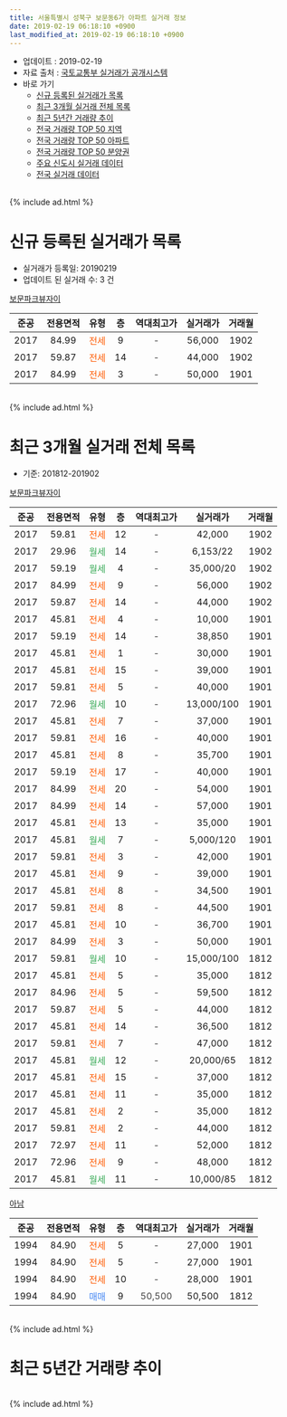 ```yaml
---
title: 서울특별시 성북구 보문동6가 아파트 실거래 정보
date: 2019-02-19 06:18:10 +0900
last_modified_at: 2019-02-19 06:18:10 +0900
---
```


* 업데이트 : 2019-02-19
* 자료 출처 : [국토교통부 실거래가 공개시스템](http://rt.molit.go.kr)
* 바로 가기
    * [신규 등록된 실거래가 목록](#신규-등록된-실거래가-목록)
    * [최근 3개월 실거래 전체 목록](#최근-3개월-실거래-전체-목록)
    * [최근 5년간 거래량 추이](#최근-5년간-거래량-추이)
    * [전국 거래량 TOP 50 지역](https://inasie.github.io/apt-trade-info/최근-3개월-전국에서-가장-거래가-많이-발생한-지역)
    * [전국 거래량 TOP 50 아파트](https://inasie.github.io/apt-trade-info/최근-3개월-전국에서-가장-거래가-많이-발생한-아파트)
    * [전국 거래량 TOP 50 분양권](https://inasie.github.io/apt-trade-info/최근-3개월-전국에서-가장-거래가-많이-발생한-분양권)
    * [주요 신도시 실거래 데이터](https://inasie.github.io/apt-trade-info/주요-신도시)
    * [전국 실거래 데이터](https://inasie.github.io/apt-trade-info/전국)
<br>
{% include ad.html %}
<br>

# 신규 등록된 실거래가 목록
* 실거래가 등록일: 20190219
* 업데이트 된 실거래 수: 3 건


[보문파크뷰자이](https://search.naver.com/search.naver?query=%EC%84%9C%EC%9A%B8%ED%8A%B9%EB%B3%84%EC%8B%9C+%EC%84%B1%EB%B6%81%EA%B5%AC+%EB%B3%B4%EB%AC%B8%EB%8F%996%EA%B0%80+%EB%B3%B4%EB%AC%B8%ED%8C%8C%ED%81%AC%EB%B7%B0%EC%9E%90%EC%9D%B4)

|준공|전용면적|유형|층|역대최고가|실거래가|거래월|
|:---:|:---:|:---:|:---:|:---:|:---:|:---:|
|2017|84.99|<span style="color:#ff5a00">전세</span>|9|<span style="color:#444444">-</span>|56,000|1902|
|2017|59.87|<span style="color:#ff5a00">전세</span>|14|<span style="color:#444444">-</span>|44,000|1902|
|2017|84.99|<span style="color:#ff5a00">전세</span>|3|<span style="color:#444444">-</span>|50,000|1901|


<br>
{% include ad.html %}
<br>

# 최근 3개월 실거래 전체 목록
* 기준: 201812-201902


[보문파크뷰자이](https://search.naver.com/search.naver?query=%EC%84%9C%EC%9A%B8%ED%8A%B9%EB%B3%84%EC%8B%9C+%EC%84%B1%EB%B6%81%EA%B5%AC+%EB%B3%B4%EB%AC%B8%EB%8F%996%EA%B0%80+%EB%B3%B4%EB%AC%B8%ED%8C%8C%ED%81%AC%EB%B7%B0%EC%9E%90%EC%9D%B4)

|준공|전용면적|유형|층|역대최고가|실거래가|거래월|
|:---:|:---:|:---:|:---:|:---:|:---:|:---:|
|2017|59.81|<span style="color:#ff5a00">전세</span>|12|<span style="color:#444444">-</span>|42,000|1902|
|2017|29.96|<span style="color:#34a853">월세</span>|14|<span style="color:#444444">-</span>|6,153/22|1902|
|2017|59.19|<span style="color:#34a853">월세</span>|4|<span style="color:#444444">-</span>|35,000/20|1902|
|2017|84.99|<span style="color:#ff5a00">전세</span>|9|<span style="color:#444444">-</span>|56,000|1902|
|2017|59.87|<span style="color:#ff5a00">전세</span>|14|<span style="color:#444444">-</span>|44,000|1902|
|2017|45.81|<span style="color:#ff5a00">전세</span>|4|<span style="color:#444444">-</span>|10,000|1901|
|2017|59.19|<span style="color:#ff5a00">전세</span>|14|<span style="color:#444444">-</span>|38,850|1901|
|2017|45.81|<span style="color:#ff5a00">전세</span>|1|<span style="color:#444444">-</span>|30,000|1901|
|2017|45.81|<span style="color:#ff5a00">전세</span>|15|<span style="color:#444444">-</span>|39,000|1901|
|2017|59.81|<span style="color:#ff5a00">전세</span>|5|<span style="color:#444444">-</span>|40,000|1901|
|2017|72.96|<span style="color:#34a853">월세</span>|10|<span style="color:#444444">-</span>|13,000/100|1901|
|2017|45.81|<span style="color:#ff5a00">전세</span>|7|<span style="color:#444444">-</span>|37,000|1901|
|2017|59.81|<span style="color:#ff5a00">전세</span>|16|<span style="color:#444444">-</span>|40,000|1901|
|2017|45.81|<span style="color:#ff5a00">전세</span>|8|<span style="color:#444444">-</span>|35,700|1901|
|2017|59.19|<span style="color:#ff5a00">전세</span>|17|<span style="color:#444444">-</span>|40,000|1901|
|2017|84.99|<span style="color:#ff5a00">전세</span>|20|<span style="color:#444444">-</span>|54,000|1901|
|2017|84.99|<span style="color:#ff5a00">전세</span>|14|<span style="color:#444444">-</span>|57,000|1901|
|2017|45.81|<span style="color:#ff5a00">전세</span>|13|<span style="color:#444444">-</span>|35,000|1901|
|2017|45.81|<span style="color:#34a853">월세</span>|7|<span style="color:#444444">-</span>|5,000/120|1901|
|2017|59.81|<span style="color:#ff5a00">전세</span>|3|<span style="color:#444444">-</span>|42,000|1901|
|2017|45.81|<span style="color:#ff5a00">전세</span>|9|<span style="color:#444444">-</span>|39,000|1901|
|2017|45.81|<span style="color:#ff5a00">전세</span>|8|<span style="color:#444444">-</span>|34,500|1901|
|2017|59.81|<span style="color:#ff5a00">전세</span>|8|<span style="color:#444444">-</span>|44,500|1901|
|2017|45.81|<span style="color:#ff5a00">전세</span>|10|<span style="color:#444444">-</span>|36,700|1901|
|2017|84.99|<span style="color:#ff5a00">전세</span>|3|<span style="color:#444444">-</span>|50,000|1901|
|2017|59.81|<span style="color:#34a853">월세</span>|10|<span style="color:#444444">-</span>|15,000/100|1812|
|2017|45.81|<span style="color:#ff5a00">전세</span>|5|<span style="color:#444444">-</span>|35,000|1812|
|2017|84.96|<span style="color:#ff5a00">전세</span>|5|<span style="color:#444444">-</span>|59,500|1812|
|2017|59.87|<span style="color:#ff5a00">전세</span>|5|<span style="color:#444444">-</span>|44,000|1812|
|2017|45.81|<span style="color:#ff5a00">전세</span>|14|<span style="color:#444444">-</span>|36,500|1812|
|2017|59.81|<span style="color:#ff5a00">전세</span>|7|<span style="color:#444444">-</span>|47,000|1812|
|2017|45.81|<span style="color:#34a853">월세</span>|12|<span style="color:#444444">-</span>|20,000/65|1812|
|2017|45.81|<span style="color:#ff5a00">전세</span>|15|<span style="color:#444444">-</span>|37,000|1812|
|2017|45.81|<span style="color:#ff5a00">전세</span>|11|<span style="color:#444444">-</span>|35,000|1812|
|2017|45.81|<span style="color:#ff5a00">전세</span>|2|<span style="color:#444444">-</span>|35,000|1812|
|2017|59.81|<span style="color:#ff5a00">전세</span>|2|<span style="color:#444444">-</span>|44,000|1812|
|2017|72.97|<span style="color:#ff5a00">전세</span>|11|<span style="color:#444444">-</span>|52,000|1812|
|2017|72.96|<span style="color:#ff5a00">전세</span>|9|<span style="color:#444444">-</span>|48,000|1812|
|2017|45.81|<span style="color:#34a853">월세</span>|11|<span style="color:#444444">-</span>|10,000/85|1812|

[아남](https://search.naver.com/search.naver?query=%EC%84%9C%EC%9A%B8%ED%8A%B9%EB%B3%84%EC%8B%9C+%EC%84%B1%EB%B6%81%EA%B5%AC+%EB%B3%B4%EB%AC%B8%EB%8F%996%EA%B0%80+%EC%95%84%EB%82%A8)

|준공|전용면적|유형|층|역대최고가|실거래가|거래월|
|:---:|:---:|:---:|:---:|:---:|:---:|:---:|
|1994|84.90|<span style="color:#ff5a00">전세</span>|5|<span style="color:#444444">-</span>|27,000|1901|
|1994|84.90|<span style="color:#ff5a00">전세</span>|5|<span style="color:#444444">-</span>|27,000|1901|
|1994|84.90|<span style="color:#ff5a00">전세</span>|10|<span style="color:#444444">-</span>|28,000|1901|
|1994|84.90|<span style="color:#4285f3">매매</span>|9|<span style="color:#444444">50,500</span>|50,500|1812|


<br>
{% include ad.html %}
<br>

# 최근 5년간 거래량 추이


<div style="width:100%;">
    <canvas id="deal_progress" height="200"></canvas>
</div>

<script>
new Chart(document.getElementById("deal_progress"), {
    type: 'line',
    data: {
        labels: ['201402','201403','201404','201405','201406','201407','201408','201409','201410','201411','201412','201501','201502','201503','201504','201505','201506','201507','201508','201509','201510','201511','201512','201601','201602','201603','201604','201605','201606','201607','201608','201609','201610','201611','201612','201701','201702','201703','201704','201705','201706','201707','201708','201709','201710','201711','201712','201801','201802','201803','201804','201805','201806','201807','201808','201809','201810','201811','201812','201901','201902'],
        datasets: [{
            label: '매매',
            pointRadius: 1,
            data: [5, 0, 3, 1, 0, 0, 2, 1, 1, 3, 0, 0, 5, 4, 2, 7, 1, 1, 2, 0, 1, 1, 1, 2, 0, 3, 0, 3, 1, 4, 3, 0, 3, 1, 0, 2, 4, 1, 2, 19, 3, 0, 1, 3, 0, 0, 3, 8, 4, 9, 3, 3, 3, 1, 15, 4, 0, 0, 1, 0, 0],
            borderColor: "rgba(255, 201, 14, 1)",
            backgroundColor: "rgba(255, 201, 14, 0.5)",
            fill: false,
            lineTension: 0
        },{
            label: '전월세',
            pointRadius: 1,
            data: [1, 1, 0, 1, 0, 1, 1, 1, 0, 2, 0, 0, 1, 5, 0, 1, 0, 0, 1, 1, 1, 0, 0, 0, 1, 0, 0, 0, 0, 0, 0, 0, 1, 0, 0, 3, 20, 14, 5, 4, 1, 1, 3, 2, 3, 4, 5, 8, 7, 6, 3, 3, 2, 6, 6, 3, 3, 8, 14, 23, 5],
            borderColor: "rgba(0, 141, 185, 1)",
            backgroundColor: "rgba(0, 141, 185, 0.5)",
            fill: false,
            lineTension: 0
        }
        ]
    },
    options: {
        responsive: true,
        title: {
            display: false
        },
        tooltips: {
            mode: 'index',
            intersect: false
        },
        hover: {
            mode: 'nearest',
            intersect: true
        },
        scales: {
            xAxes: [{
                display: true,
                scaleLabel: {
                    display: true,
                    labelString: '년/월'
                }
            }],
            yAxes: [{
                display: true,
                ticks: {
                    suggestedMin: 0,
                },
                scaleLabel: {
                    display: true,
                    labelString: '실거래 수'
                }
            }]
        }
    }
});

</script>


<br>
{% include ad.html %}
<br>

